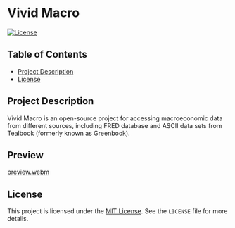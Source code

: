 # Vivid Macro

[![License](https://img.shields.io/badge/license-MIT-blue.svg)](https://opensource.org/licenses/MIT)

## Table of Contents

- [Project Description](#project-description)
- [License](#license)

## Project Description

Vivid Macro is an open-source project for accessing 
macroeconomic data from different sources, 
including FRED database and ASCII data sets from Tealbook (formerly known as Greenbook).

## Preview
[preview.webm](https://github.com/GaspardLeMarque/VividMacro/assets/16758426/4a598fc3-6e8d-442e-a826-589d30649d82)

## License

This project is licensed under the [MIT License](https://opensource.org/licenses/MIT). See the `LICENSE` file for more details.
